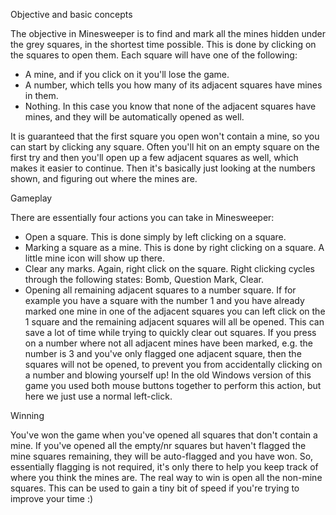 Objective and basic concepts

The objective in Minesweeper is to find and mark all the mines hidden under the grey squares, 
in the shortest time possible. This is done by clicking on the squares to open them. 
Each square will have one of the following:

- A mine, and if you click on it you'll lose the game.
- A number, which tells you how many of its adjacent squares have mines in them.
- Nothing. In this case you know that none of the adjacent squares have mines, and they will be automatically opened as well.

It is guaranteed that the first square you open won't contain a mine, so you can start by clicking any square. 
Often you'll hit on an empty square on the first try and then you'll open up a few adjacent squares as well, 
which makes it easier to continue. Then it's basically just looking at the numbers shown, and figuring out where the mines are.

Gameplay

There are essentially four actions you can take in Minesweeper:

- Open a square. This is done simply by left clicking on a square.
- Marking a square as a mine. This is done by right clicking on a square. A little mine icon will show up there.
- Clear any marks. Again, right click on the square. Right clicking cycles through the following states: Bomb, Question Mark, Clear.
- Opening all remaining adjacent squares to a number square. If for example you have a square with the number 1 and you have already marked one mine in one of the adjacent squares you can left click on the 1 square and the remaining adjacent squares will all be opened. This can save a lot of time while trying to quickly clear out squares. If you press on a number where not all adjacent mines have been marked, e.g. the number is 3 and you've only flagged one adjacent square, then the squares will not be opened, to prevent you from accidentally clicking on a number and blowing yourself up! In the old Windows version of this game you used both mouse buttons together to perform this action, but here we just use a normal left-click.

Winning

You've won the game when you've opened all squares that don't contain a mine. 
If you've opened all the empty/nr squares but haven't flagged the mine squares remaining, they will be auto-flagged and you 
have won. So, essentially flagging is not required, it's only there to help you keep track of where you think the mines are. 
The real way to win is open all the non-mine squares. This can be used to gain a tiny bit of speed if you're trying to improve 
your time :) 
